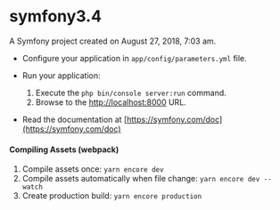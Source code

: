 symfony3.4
==========

A Symfony project created on August 27, 2018, 7:03 am.

* Configure your application in `app/config/parameters.yml` file.
* Run your application:
    1. Execute the `php bin/console server:run` command.
    2. Browse to the [http://localhost:8000](http://localhost:8000) URL.
    
* Read the documentation at [https://symfony.com/doc](https://symfony.com/doc)

#### Compiling Assets (webpack)
1. Compile assets once: `yarn encore dev`
2. Compile assets automatically when file change: `yarn encore dev --watch`
3. Create production build: `yarn encore production`